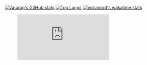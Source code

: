 [![Anurag's GitHub stats](https://github-readme-stats.vercel.app/api?username=Tsuiya)](https://github.com/anuraghazra/github-readme-stats)
[![Top Langs](https://github-readme-stats.vercel.app/api/top-langs/?username=Tsuiya)](https://github.com/anuraghazra/github-readme-stats)
[![willianrod's wakatime stats](https://github-readme-stats.vercel.app/api/wakatime?username=Tsuiya)](https://github.com/anuraghazra/github-readme-stats)
<figure><embed src="https://wakatime.com/share/@Tsuiya/4322dc08-25e1-4a92-9ed6-a36e7b556b3b.svg"></embed></figure>


